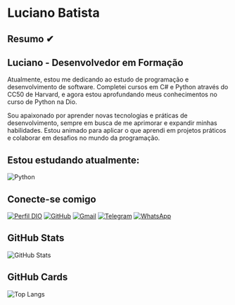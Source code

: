 # Luciano Batista

## Resumo ✔

## Luciano - Desenvolvedor em Formação

Atualmente, estou me dedicando ao estudo de programação e desenvolvimento de software. Completei cursos em C# e Python através do CC50 de Harvard, e agora estou aprofundando meus conhecimentos no curso de Python na Dio.

Sou apaixonado por aprender novas tecnologias e práticas de desenvolvimento, sempre em busca de me aprimorar e expandir minhas habilidades. Estou animado para aplicar o que aprendi em projetos práticos e colaborar em desafios no mundo da programação.
 
## Estou estudando atualmente:
![Python](https://img.shields.io/badge/python-3670A0?style=for-the-badge&logo=python&logoColor=ffdd54)

## Conecte-se comigo

[![Perfil DIO](https://img.shields.io/badge/-Perfil%20na%20DIO-30A3DC?style=for-the-badge&logo=Dio&logoColor=30A3DC)](https://www.dio.me/users/lucioslbs)
[![GitHub](https://img.shields.io/badge/GitHub-100000?style=for-the-badge&logo=github&logoColor=white)](https://github.com/Lucioslbs)
[![Gmail](https://img.shields.io/badge/Gmail-333333?style=for-the-badge&logo=gmail&logoColor=red)](mailto:lucioslbs@gmail.com)
[![Telegram](https://img.shields.io/badge/Telegram-000?style=for-the-badge&logo=telegram&logoColor=2CA5E0)](https://t.me/@Lucios)
[![WhatsApp](https://img.shields.io/badge/WhatsApp-25D366?style=for-the-badge&logo=whatsapp&logoColor=white)](https://wa.me/+55+21984847695)

## GitHub Stats

![GitHub Stats](https://github-readme-stats.vercel.app/api?username=Lucioslbs&theme=transparent&bg_color=000&border_color=30A3DC&show_icons=true&icon_color=30A3DC&title_color=E94D5F&text_color=FFF)

## GitHub Cards

![Top Langs](https://github-readme-stats-git-masterrstaa-rickstaa.vercel.app/api/top-langs/?username=Lucioslbs&bg_color=000&border_color=30A3DC&title_color=E94D5F&text_color=FFF&size_weight=0.5&count_weight=0.5&layout=donut)
